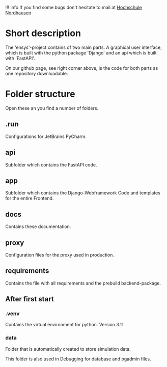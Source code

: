 !!! info
    If you find some bugs don't hesitate to mail at <a href="mailto:ensys@hs-nordhausen.de">Hochschule Nordhausen</a>

# Short description
The 'ensys'-project contains of two main parts. A graphical user interface, which is built with the python package 'Django' 
and an api which is built with 'FastAPI'.

On our github page, see right corner above, is the code for both parts as one repository downloadable.

# Folder structure
Open these an you find a number of folders.

## .run
Configurations for JetBrains PyCharm.

## api
Subfolder which contains the FastAPI code.

## app
Subfolder which contains the Django-Webframework Code and templates for the entire Frontend.

## docs
Contains these documentation.

## proxy
Configuration files for the proxy used in production.

## requirements
Contains the file with all requirements and the prebuild backend-package.

## After first start

### .venv
Contains the virtual environment for python. 
Version 3.11.

### data
Folder that is automatically created to store simulation data.

This folder is also used in Debugging for database and pgadmin files.